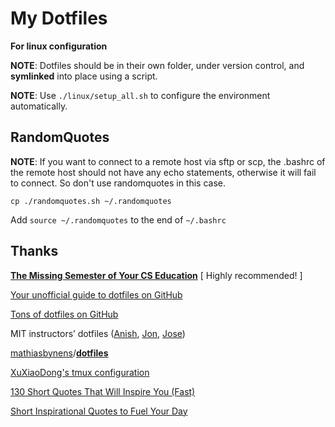 # My Dotfiles
**For linux configuration**

**NOTE**: Dotfiles should be in their own folder, under version control, and **symlinked** into place using a script.

**NOTE**: Use `./linux/setup_all.sh` to configure the environment automatically.

## RandomQuotes

**NOTE**: If you want to connect to a remote host via sftp or scp, the .bashrc of the remote host should not have any echo statements, otherwise it will fail to connect. So don't use randomquotes in this case.

`cp ./randomquotes.sh ~/.randomquotes`

Add `source ~/.randomquotes` to the end of `~/.bashrc `

## Thanks

**[The Missing Semester of Your CS Education](https://missing.csail.mit.edu/)** [ Highly recommended! ] 

[Your unofficial guide to dotfiles on GitHub](https://dotfiles.github.io/)

[Tons of dotfiles on GitHub](https://github.com/search?o=desc&q=dotfiles&s=stars&type=Repositories)

MIT instructors’ dotfiles ([Anish](https://github.com/anishathalye/dotfiles), [Jon](https://github.com/jonhoo/configs), [Jose](https://github.com/JJGO/dotfiles)) 

[mathiasbynens](https://github.com/mathiasbynens)/**[dotfiles](https://github.com/mathiasbynens/dotfiles)**

[XuXiaoDong's tmux configuration](https://github.com/xuxiaodong/tmuxen)

[130 Short Quotes That Will Inspire You (Fast)](https://wisdomquotes.com/short-quotes/)

[Short Inspirational Quotes to Fuel Your Day](https://everydaypower.com/short-inspirational-quotes/)
